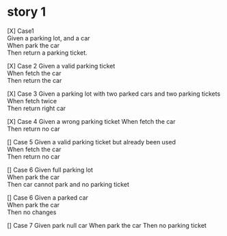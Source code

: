 # story 1
[X] Case1  
Given a parking lot, and a car  
When park the car  
Then return a parking ticket. 

[X] Case 2
Given a valid parking ticket  
When fetch the car   
Then return the car 

[X] Case 3
Given a parking lot with two parked cars and two parking tickets  
When fetch twice  
Then return right car 

[X] Case 4
Given a wrong parking ticket
When fetch the car  
Then return no car

[] Case 5
Given a valid parking ticket but already been used  
When fetch the car  
Then return no car  

[] Case 6
Given full parking lot  
When park the car  
Then car cannot park and no parking ticket  









[] Case 6
Given a parked car  
When park the car  
Then no changes

[] Case 7
Given park null car
When park the car
Then no parking ticket
